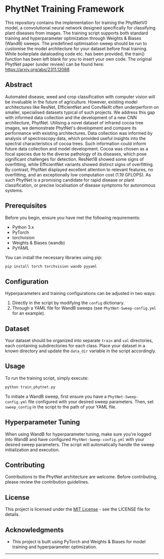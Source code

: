 
# PhytNet Training Framework

This repository contains the implementation for training the PhytNetV0 model, a convolutional neural network designed specifically for classifying plant diseases from images. The training script supports both standard training and hyperparameter optimization through Weights & Biases (WandB) sweeps. The predefined optimisation sweep should be run to customise the model architecture for your dataset before final training. While boilerplate dataloading code etc. has been provided, the train() function has been left blank for you to insert your own code.
The original PhytNet paper (under review) can be found here: https://arxiv.org/abs/2311.12088

## Abstract

Automated disease, weed and crop classification with computer vision will be invaluable in the future of agriculture. However, existing model architectures like ResNet, EfficientNet and ConvNeXt often underperform on smaller, specialised datasets typical of such projects. We address this gap with informed data collection and the development of a new CNN architecture, PhytNet. Utilising a novel dataset of infrared cocoa tree images, we demonstrate PhytNet's development and compare its performance with existing architectures. Data collection was informed by analysis of spectroscopy data, which provided useful insights into the spectral characteristics of cocoa trees. Such information could inform future data collection and model development. Cocoa was chosen as a focal species due to the diverse pathology of its diseases, which pose significant challenges for detection. ResNet18 showed some signs of overfitting, while EfficientNet variants showed distinct signs of overfitting. By contrast, PhytNet displayed excellent attention to relevant features, no overfitting, and an exceptionally low computation cost (1.19 GFLOPS). As such PhytNet is a promising candidate for rapid disease or plant classification, or precise localisation of disease symptoms for autonomous systems.

## Prerequisites

Before you begin, ensure you have met the following requirements:

- Python 3.x
- PyTorch
- torchvision
- Weights & Biases (wandb)
- PyYAML

You can install the necessary libraries using pip:

```bash
pip install torch torchvision wandb pyyaml
```

## Configuration

Hyperparameters and training configurations can be adjusted in two ways:

1. Directly in the script by modifying the `config` dictionary.
2. Through a YAML file for WandB sweeps (see `PhytNet-Sweep-config.yml` for an example).

## Dataset

Your dataset should be organized into separate `train` and `val` directories, each containing subdirectories for each class. Place your dataset in a known directory and update the `data_dir` variable in the script accordingly.

## Usage

To run the training script, simply execute:

```bash
python train_phytnet.py
```

To initiate a WandB sweep, first ensure you have a `PhytNet-Sweep-config.yml` file configured with your desired sweep parameters. Then, set `sweep_config` in the script to the path of your YAML file.

## Hyperparameter Tuning

When using WandB for hyperparameter tuning, make sure you're logged into WandB and have configured `PhytNet-Sweep-config.yml` with your desired sweep parameters. The script will automatically handle the sweep initialization and execution.

## Contributing

Contributions to the PhytNet architecture are welcome. Before contributing, please review the contribution guidelines.

## License

This project is licensed under the [MIT License](LICENSE) - see the LICENSE file for details.

## Acknowledgments

- This project is built using PyTorch and Weights & Biases for model training and hyperparameter optimization.

---
